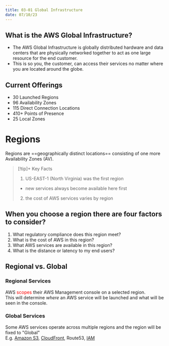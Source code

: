 ```yaml
---
title: 03-01 Global Infrastructure
date: 07/10/23
---
```


## What is the AWS Global Infrastructure?​

* The AWS Global Infrastructure is globally distributed hardware and data centers that are physically networked together to act as one large resource for the end customer.
* This is so you, the customer, can access their services no matter where you are located around the globe.

## Current Offerings

* 30 Launched Regions​
* 96 Availability Zones​
* 115 Direct Connection Locations​
* 410+ Points of Presence​
* 25 Local Zones

# Regions

Regions are ==geographically distinct locations== consisting of one more Availability Zones (AV).

 > 
 > \[!tip\]+  Key Facts
 > 
 > 1. US-EAST-1 (North Virginia) was the first region
 > 
 > * new services always become available here first
 > 
 > 2. the cost of AWS services varies by region

## When you choose a region there are four factors to consider?

1. What regulatory compliance does this region meet?
1. What is the cost of AWS in this region?
1. What AWS services are available in this region?
1. What is the distance or latency to my end users?

## Regional vs. Global

### Regional Services

AWS <span style="color:#ff0000">scopes</span> their AWS Management console on a selected region.   
This will determine *where* an AWS service will be launched and what will be seen in the console.

### Global Services

Some AWS services operate across multiple regions and the region will be fixed to "Global"  
E.g. [Amazon S3](../08%20Storage/08-02%20Introduction%20to%20S3.md), [CloudFront](03-04%20Point%20of%20Presence%20PoP.md#amazon-cloudfront), Route53, [IAM](../13%20Identity/13-11%20AWS%20IAM.md)
